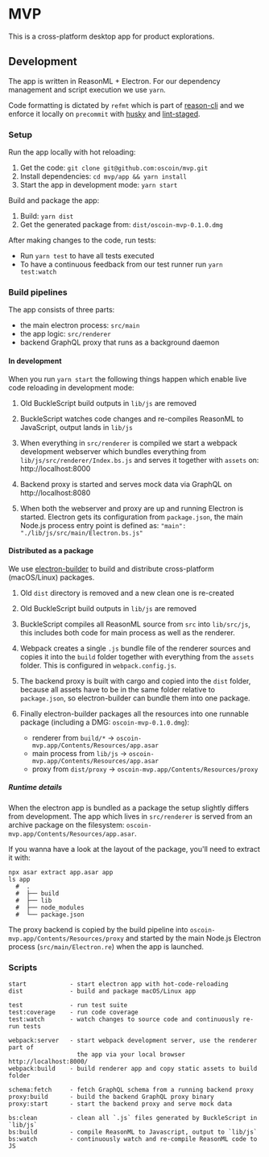 # MVP

This is a cross-platform desktop app for product explorations.


## Development

The app is written in ReasonML + Electron. For our dependency management and
script execution we use `yarn`.

Code formatting is dictated by `refmt` which is part of [reason-cli][0] and we
enforce it locally on `precommit` with [husky][1] and [lint-staged][2].


### Setup

Run the app locally with hot reloading:

1. Get the code: `git clone git@github.com:oscoin/mvp.git`
2. Install dependencies: `cd mvp/app && yarn install`
3. Start the app in development mode: `yarn start`


Build and package the app:

1. Build: `yarn dist`
2. Get the generated package from: `dist/oscoin-mvp-0.1.0.dmg`


After making changes to the code, run tests:

- Run `yarn test` to have all tests executed
- To have a continuous feedback from our test runner run `yarn test:watch`


### Build pipelines

The app consists of three parts:
  - the main electron process: `src/main`
  - the app logic: `src/renderer`
  - backend GraphQL proxy that runs as a background daemon


#### In development

When you run `yarn start` the following things happen which enable live code
reloading in development mode:

1. Old BuckleScript build outputs in `lib/js` are removed

2. BuckleScript watches code changes and re-compiles ReasonML to JavaScript,
   output lands in `lib/js`

3. When everything in `src/renderer` is compiled we start a webpack development
   webserver which bundles everything from `lib/js/src/renderer/Index.bs.js`
   and serves it together with `assets` on: http://localhost:8000

4. Backend proxy is started and serves mock data via GraphQL on
   http://localhost:8080

5. When both the webserver and proxy are up and running Electron is started.
   Electron gets its configuration from `package.json`, the main Node.js process
   entry point is defined as: `"main": "./lib/js/src/main/Electron.bs.js"`


#### Distributed as a package

We use [electron-builder][3] to build and distribute cross-platform
(macOS/Linux) packages.


1. Old `dist` directory is removed and a new clean one is re-created

2. Old BuckleScript build outputs in `lib/js` are removed

3. BuckleScript compiles all ReasonML source from `src` into `lib/src/js`, this
   includes both code for main process as well as the renderer.

4. Webpack creates a single `.js` bundle file of the renderer sources and
   copies it into the `build` folder together with everything from the `assets`
   folder. This is configured in `webpack.config.js`.

5. The backend proxy is built with cargo and copied into the `dist` folder,
   because all assets have to be in the same folder relative to `package.json`,
   so electron-builder can bundle them into one package.

6. Finally electron-builder packages all the resources into one runnable
   package (including a DMG: `oscoin-mvp-0.1.0.dmg`):

     - renderer from `build/*` -> `oscoin-mvp.app/Contents/Resources/app.asar`
     - main process from `lib/js` -> `oscoin-mvp.app/Contents/Resources/app.asar`
     - proxy from `dist/proxy` -> `oscoin-mvp.app/Contents/Resources/proxy`


##### Runtime details

When the electron app is bundled as a package the setup slightly differs from
development. The app which lives in `src/renderer` is served from an archive
package on the filesystem: `oscoin-mvp.app/Contents/Resources/app.asar`.

If you wanna have a look at the layout of the package, you'll need to extract
it with:

```
npx asar extract app.asar app
ls app
  #  .
  #  ├── build
  #  ├── lib
  #  ├── node_modules
  #  └── package.json
```

The proxy backend is copied by the build pipeline into
`oscoin-mvp.app/Contents/Resources/proxy` and started by the main Node.js
Electron process (`src/main/Electron.re`) when the app is launched.


### Scripts

```
start            - start electron app with hot-code-reloading
dist             - build and package macOS/Linux app

test             - run test suite
test:coverage    - run code coverage
test:watch       - watch changes to source code and continuously re-run tests

webpack:server   - start webpack development server, use the renderer part of
                   the app via your local browser http://localhost:8000/
webpack:build    - build renderer app and copy static assets to build folder

schema:fetch     - fetch GraphQL schema from a running backend proxy
proxy:build      - build the backend GraphQL proxy binary
proxy:start      - start the backend proxy and serve mock data

bs:clean         - clean all `.js` files generated by BuckleScript in `lib/js`
bs:build         - compile ReasonML to Javascript, output to `lib/js`
bs:watch         - continuously watch and re-compile ReasonML code to JS
```

[0]: https://github.com/reasonml/reason-cli
[1]: https://github.com/typicode/husky
[2]: https://github.com/okonet/lint-staged
[3]: https://www.electron.build
